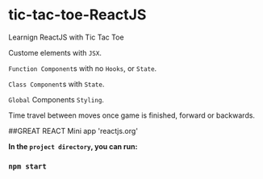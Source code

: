 # tic-tac-toe-ReactJS

Learnign ReactJS with Tic Tac Toe

Custome elements with `JSX`.

`Function Component`s with no `Hooks`, or `State`.

`Class Component`s with `State`.

`Global` Components `Styling`.

Time travel between moves once game is finished, forward or backwards.

##GREAT REACT Mini app 'reactjs.org'

**In the `project directory`, you can run:**

### `npm start`
